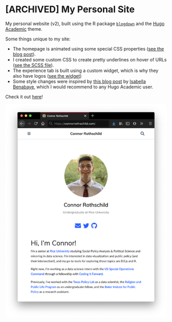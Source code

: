 # **[ARCHIVED]** My Personal Site

My personal website (v2), built using the R package [`blogdown`](https://bookdown.org/yihui/blogdown/) and the [Hugo Academic](https://themes.gohugo.io/academic/) theme.

Some things unique to my site:
* The homepage is animated using some special CSS properties ([see the blog post](https://connorrothschild.com/post/animate-hugo-academic)).
* I created some custom CSS to create pretty underlines on hover of URLs ([see the SCSS file](https://github.com/connorrothschild/v2/blob/master/assets/scss/custom.scss)).
* The experience tab is built using a custom widget, which is why they also have logos ([see the widget](https://github.com/connorrothschild/v2/blob/master/layouts/partials/widgets/experience.html))
* Some style changes were inspired by [this blog post](https://isabella-b.com/blog/hugo-academic-customization/#full-list-of-theme-colors-you-can-customize) by [Isabella Benabaye](https://isabella-b.com/), which I would recommend to any Hugo Academic user.

Check it out [here](https://connorrothschild.github.io/v2/)!

[![Website Thumbnail](thumbnail.jpg)](https://connorrothschild.github.io/v2/)
